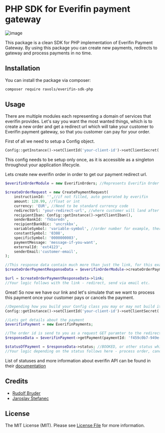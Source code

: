 # PHP SDK for Everifin payment gateway
![image](https://github.com/user-attachments/assets/5fa2a114-16fd-4db8-ab5c-e7fb7a834914)

This package is a clean SDK for PHP implementation of Everifin Payment Gateway. By using this package you can create new payments, redirects to gateway and process payments in no time.

## Installation

You can install the package via composer:

```bash
composer require ravols/everifin-sdk-php
```

## Usage

There are multiple modules each representing a domain of services that everifin provides. Let's say you want the most wanted things, which is to create a new order and get a redirect url which will take your customer to Everifin payment gateway, so that you customer can pay for your order.

First of all we need to setup a Config object.
```php
Config::getInstance()->setClientId('your-client-id')->setClientSecret('your-client-secret')->setClientIban('your-recipient-iban');
```
This config needs to be setup only once, as it is accessible as a singleton throughout your application lifecycle.

Lets create new everifin order in order to get our payment redirect url.
```php
$everifinOrderModule = new EverifinOrders; //Represents Everifin Order domain

$createOrderRequest = new CreatePaymentRequest(
    instructionId: '',//if not filled, auto generated by everifin
    amount: 120.99, //float or int
    currency: 'EUR', //Need to be standard currency code
    redirectUrl: 'your-redirect-url', //where customer will land after payment / cancelling the payment on everifin
    recipientIban: Config::getInstance()->getClientIban(),
    senderBankId: 'fkbaredn',
    recipientBankBic: 'uncrskbx',
    variableSymbol: 'variable-symbol', //order number for example, there is a lenght limitation though
    constantSymbol: '0308',
    specificSymbol: '0000000003',
    paymentMessage: 'message-if-you-want',
    externalId: 'ext4123',
    senderEmail:'customer-email',
);

//This response data contain much more than just the link, for this example we are just interested in the redirect link
$createOrderPaymentResponseData = $everifinOrderModule->createOrderPaymentResponse(createPaymentRequest:$createOrderRequest);

$url = $createOrderPaymentResponseData->link;
//Your logic follows with the link - redirect, send via email etc.
```
Great! So now we have our link and let's simulate that we want to process this payment once your customer pays or cancels the payment.
```php
//Depending how you build your Config class you may or may not build it again, for this example we start from scratch
Config::getInstance()->setClientId('your-client-id')->setClientSecret('your-client-secret')->setClientIban('your-recipient-iban');

//Lets get details about the payment
$everifinPayment = new EverifinPayments;

//The order id is send to you as a request GET paramter to the redirect url specified in the redirectUrl parameter when creating an order
$responseData = $everifinPayment->getPayment(paymentId: 'f459c0b7-949e-4266-854d-8f451d5e3c68'); //returns GetPaymentResponse object

$statusOfPayment = $responseData->status; //BOOKED, or other status which can be found in the official everifin docs
//Your logic depending on the status follows here - process order, cancel order etc.
```
List of statuses and more information about everifin API can be found in their [documentation](https://everifin.atlassian.net/wiki/spaces/EPAD/pages/2467561491/Paygate+Payment+Flow)

## Credits

- [Rudolf Bruder](https://github.com/rudolfbruder)
- [Jaroslav Štefanec](https://github.com/jaroslavstefanec)

## License

The MIT License (MIT). Please see [License File](LICENSE.md) for more information.
